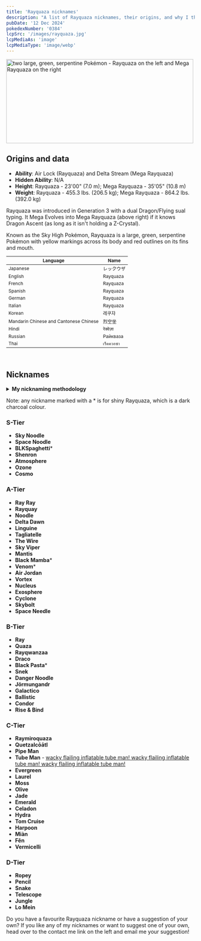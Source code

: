 ```yaml
---
title: 'Rayquaza nicknames'
description: "A list of Rayquaza nicknames, their origins, and why I think they're cool."
pubDate: '12 Dec 2024'
pokedexNumber: '0384'
lcpSrc: '/images/rayquaza.jpg'
lcpMediaAs: 'image'
lcpMediaType: 'image/webp'
---
```

<div class="img-center">
	<picture>
		<source srcset="/images/rayquaza.webp" type="image/webp">
		<img src="/images/rayquaza.jpg" width="500px" height="224px" alt="two large, green, serpentine Pokémon - Rayquaza on the left and Mega Rayquaza on the right">
	</picture>
</div>

## Origins and data
<div class="room-box">
		<div class="room-box-left">
		<ul>
			<li><strong>Ability</strong>: Air Lock (Rayquaza) and Delta Stream (Mega Rayquaza)</li>
			<li><strong>Hidden Ability</strong>: N/A</li>
			<li><strong>Height</strong>: Rayquaza - 23'00" (7.0 m); Mega Rayquaza - 35'05" (10.8 m)</li>
			<li><strong>Weight</strong>: Rayquaza - 455.3 lbs. (206.5 kg); Mega Rayquaza - 864.2 lbs. (392.0 kg)</li>
		</ul>
		<p>Rayquaza was introduced in Generation 3 with a dual Dragon/Flying sual typing. It Mega Evolves into Mega Rayquaza (above right) if it knows Dragon Ascent (as long as it isn't holding a Z-Crystal).</p>
		<p>Known as the Sky High Pokémon, Rayquaza is a large, green, serpentine Pokémon with yellow markings across its body and red outlines on its fins and mouth.</q></p>
	</div>
			<div class="room-box-right">
		<table class="room-table" style="font-size:12px">
			<thead>
				<tr>
					<th>Language</th>
					<th>Name</th>
				</tr>
			</thead>
			<tbody>
				<tr>
					<td>Japanese</td>
					<td><span lang="ja">レックウザ</span></td>
				</tr>
				<tr>
					<td>English</td>
					<td>Rayquaza</td>
				</tr>
				<tr>
					<td>French</td>
					<td>Rayquaza</td>
				</tr>
				<tr>
					<td>Spanish</td>
					<td>Rayquaza</td>
				</tr>
				<tr>
					<td>German</td>
					<td>Rayquaza</td>
				</tr>
				<tr>
					<td>Italian</td>
					<td>Rayquaza</td>
				</tr>
				<tr>
					<td>Korean</td>
					<td><span lang="ko">레쿠쟈</span></td>
				</tr>
				<tr>
					<td>Mandarin Chinese and Cantonese Chinese</td>
					<td><span lang="zh">烈空坐</span></td>
				</tr>
				<tr>
					<td>Hindi</td>
					<td><span lang="hi">रेक्वेज़ा</span></td>
				</tr>
				<tr>
					<td>Russian</td>
					<td><span lang="hi">Райкваза</span></td>
				</tr>
				<tr>
					<td>Thai</td>
					<td><span lang="th">เร็คควอซา</span></td>
				</tr>
			</tbody>
		</table>
	</div>
		<br>
</div>

## Nicknames
<section class="deets">
	<details>
	<summary><strong>My nicknaming methodology</strong></summary>
	<ul>
		<li>I rank nicknames by lettered tiers: S, A, B, C, and D. S is the best and D is the worst.</li>
		<li>I'll usually list my inspiration for a nickname so you know where they came from.</li>
	</ul>
	</details>
</section>

Note: any nickname marked with a \* is for shiny Rayquaza, which is a dark charcoal colour.

### S-Tier

* **Sky Noodle**
* **Space Noodle**
* **BLKSpaghetti**\*
* **Shenron**
* **Atmosphere**
* **Ozone**
* **Cosmo**

### A-Tier

* **Ray Ray**
* **Rayquay**
* **Noodle**
* **Delta Dawn**
* **Linguine**
* **Tagliatelle**
* **The Wire**
* **Sky Viper**
* **Mantis**
* **Black Mamba**\*
* **Venom**\*
* **Air Jordan**
* **Vortex**
* **Nucleus**
* **Exosphere**
* **Cyclone**
* **Skybolt**
* **Space Needle**

### B-Tier

* **Ray**
* **Quaza**
* **Rayqwanzaa**
* **Draco**
* **Black Pasta**\*
* **Snek**
* **Danger Noodle**
* **Jörmungandr**
* **Galactico**
* **Ballistic**
* **Condor**
* **Rise & Bind**

### C-Tier

* **Raymiroquaza**
* **Quetzalcōātl**
* **Pipe Man**
* **Tube Man** - [wacky flailing inflatable tube man! wacky flailing inflatable tube man! wacky flailing inflatable tube man!](https://www.youtube.com/watch?v=rHXvMcLrLSY)
* **Evergreen**
* **Laurel**
* **Moss**
* **Olive**
* **Jade**
* **Emerald**
* **Celadon**
* **Hydra**
* **Tom Cruise**
* **Harpoon**
* **Miàn**
* **Fěn**
* **Vermicelli**

### D-Tier

* **Ropey**
* **Pencil**
* **Snake**
* **Telescope**
* **Jungle**
* **Lo Mein**

Do you have a favourite Rayquaza nickname or have a suggestion of your own? If you like any of my nicknames or want to suggest one of your own, head over to the contact me link on the left and email me your suggestion!